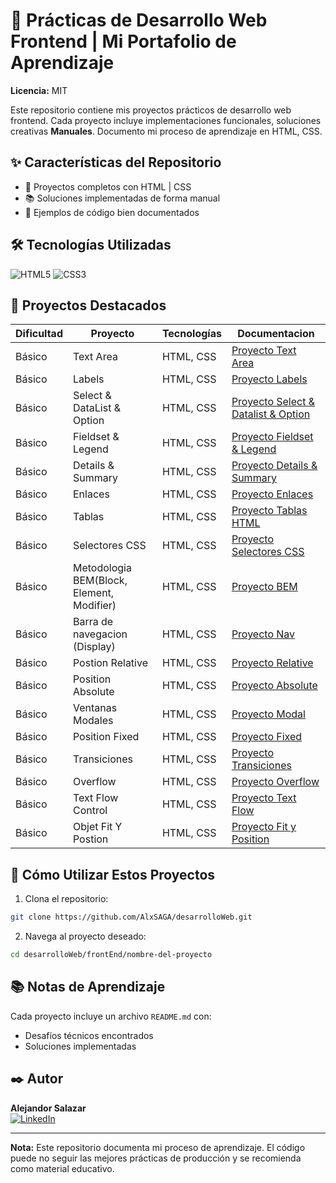 
# 🎨 Prácticas de Desarrollo Web Frontend | Mi Portafolio de Aprendizaje
**Licencia:** MIT

Este repositorio contiene mis proyectos prácticos de desarrollo web frontend. Cada proyecto incluye implementaciones funcionales, soluciones creativas  **Manuales**. Documento mi proceso de aprendizaje en HTML, CSS.

## ✨ Características del Repositorio
- 🎯 Proyectos completos con HTML | CSS
- 📚 Soluciones implementadas de forma manual
- 🧪 Ejemplos de código bien documentados
## 🛠️ Tecnologías Utilizadas
![HTML5](https://img.shields.io/badge/-HTML5-E34F26?logo=html5&logoColor=white)
![CSS3](https://img.shields.io/badge/-CSS3-1572B6?logo=css3)

## 📌 Proyectos Destacados
| Dificultad | Proyecto                                  | Tecnologías | Documentacion                                                                       |
| ---------- | ----------------------------------------- | ----------- | ----------------------------------------------------------------------------------- |
| Básico     | Text Area                                 | HTML, CSS   | [Proyecto Text Area](frontEnd/01-text_area/README.md)                               |
| Básico     | Labels                                    | HTML, CSS   | [Proyecto Labels](frontEnd/02-labels/README.md)                                     |
| Básico     | Select & DataList & Option                | HTML, CSS   | [Proyecto Select & Datalist & Option](frontEnd/03-Select_Datalist_Option/README.md) |
| Básico     | Fieldset & Legend                         | HTML, CSS   | [Proyecto Fieldset & Legend](frontEnd/04-fieldset_legend/README.md)                 |
| Básico     | Details & Summary                         | HTML, CSS   | [Proyecto Details & Summary](frontEnd/05-Details_Summary/README.md)                 |
| Básico     | Enlaces                                   | HTML, CSS   | [Proyecto Enlaces](frontEnd/06-Enlaces/README.md)                                   |
| Básico     | Tablas                                    | HTML, CSS   | [Proyecto Tablas HTML](frontEnd/07-TablasHTML/README.md)                            |
| Básico     | Selectores CSS                            | HTML, CSS   | [Proyecto Selectores CSS](frontEnd/08-SelectoresCSS/README.md)                      |
| Básico     | Metodologia BEM(Block, Element, Modifier) | HTML, CSS   | [Proyecto BEM](frontEnd/09-BEM/README.md)                                           |
| Básico     | Barra de navegacion (Display)             | HTML, CSS   | [Proyecto Nav](frontEnd/10-barra_navegacion/README.md)                              |
| Básico     | Postion Relative                          | HTML, CSS   | [Proyecto Relative](frontEnd/11-position_relative/README.md)                        |
| Básico     | Position Absolute                         | HTML, CSS   | [Proyecto Absolute](frontEnd/12-position_absolute/README.md)                        |
| Básico     | Ventanas Modales                          | HTML, CSS   | [Proyecto Modal](frontEnd/13-ventana_modal/README.md)                               |
| Básico     | Position Fixed                            | HTML, CSS   | [Proyecto Fixed](frontEnd/14-position_fixed/README.md)                              |
| Básico     | Transiciones                              | HTML, CSS   | [Proyecto Transiciones](frontEnd/15-transitions/README.md)                          |
| Básico     | Overflow                                  | HTML, CSS   | [Proyecto Overflow](frontEnd/16-Overflow/README.md)                                 |
| Básico     | Text Flow Control                         | HTML, CSS   | [Proyecto Text Flow](frontEnd/17-text_flow/README.md)                               |
| Básico     | Objet Fit Y Postion                       | HTML, CSS   | [Proyecto Fit y Position](frontEnd/18-objetc_fit_Position/README.md)                |
## 🚀 Cómo Utilizar Estos Proyectos
1. Clona el repositorio:
```bash
git clone https://github.com/AlxSAGA/desarrolloWeb.git
```
2. Navega al proyecto deseado:
```bash
cd desarrolloWeb/frontEnd/nombre-del-proyecto
```

## 📚 Notas de Aprendizaje
Cada proyecto incluye un archivo `README.md` con:
- Desafíos técnicos encontrados
- Soluciones implementadas
## ✒️ Autor
**Alejandor Salazar**   
[![LinkedIn](https://img.shields.io/badge/-LinkedIn-0A66C2?logo=linkedin)](https://linkedin.com/in/0xalxsg)

---

**Nota:** Este repositorio documenta mi proceso de aprendizaje. El código puede no seguir las mejores prácticas de producción y se recomienda como material educativo.
 